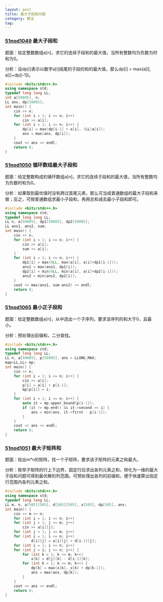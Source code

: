 ```yaml
---
layout: post
title: 最大子段和问题
category: 算法
tag:
---
```


### [51nod1049](http://www.51nod.com/onlineJudge/questionCode.html#!problemId=1049) 最大子段和

题面：给定整数数组a[n]，求它的连续子段和的最大值，当所有整数均为负数为时和为0。

分析：设dp[i]表示以数字a[i]结尾的子段的和的最大值，那么dp[i] = max(a[i], a[i]+dp[i-1])。

```cpp
#include <bits/stdc++.h>
using namespace std;
typedef long long LL;
int a[50005], n;
LL ans, dp[50005];
int main() {
    cin >> n;
    for (int i = 1; i <= n; i++)
        cin >> a[i];
    for (int i = 1; i <= n; i++) {
        dp[i] = max(dp[i-1] + a[i], (LL)a[i]);
        ans = max(ans, dp[i]);
    }
    cout << ans << endl;
    return 0;
}
```

### [51nod1050](http://www.51nod.com/onlineJudge/questionCode.html#!problemId=1050) 循环数组最大子段和

题面：给定整数构成的循环数组a[n]，求它的连续子段和的最大值，当所有整数均为负数时和为0。

分析：如果取到最优值时没有跨过首尾元素，那么可当成普通数组的最大子段和来做；反之，可按普通数组求最小子段和，再用总和减去最小子段和即可。

```cpp
#include <bits/stdc++.h>
using namespace std;
typedef long long LL;
LL n, a[50005], dp1[50005], dp2[50005];
LL ans1, ans2, sum;
int main() {
    cin >> n;
    for (int i = 1; i <= n; i++) {
        cin >> a[i];
        sum += a[i];
    }
    for (int i = 1; i <= n; i++) {
        dp1[i] = max(0LL, max(a[i], a[i]+dp1[i-1]));
        ans1 = max(ans1, dp1[i]);
        dp2[i] = min(0LL, min(a[i], a[i]+dp2[i-1]));
        ans2 = min(ans2, dp2[i]);
    }
    cout << max(ans1, sum-ans2) << endl;
    return 0;
}
```

### [51nod1065](http://www.51nod.com/onlineJudge/questionCode.html#!problemId=1065) 最小正子段和

题面：给定整数数组a[n]，从中选出一个子序列，要求该序列的和大于0，且最小。

分析：预处理出前缀和，二分查找。

```cpp
#include <bits/stdc++.h>
using namespace std;
typedef long long LL;
LL n, a[50005], p[50005], ans = LLONG_MAX;
map<LL,LL> mp;
int main() {
    cin >> n;
    for (int i = 1; i <= n; i++) {
        cin >> a[i];
        p[i] = a[i] + p[i-1];
        mp[p[i]] = i;
    }
    for (int i = 1; i <= n; i++) {
        auto it = mp.upper_bound(p[i-1]);
        if (it != mp.end() && it->second >= i) {
            ans = min(ans, it->first - p[i-1]);
        }
    }
    cout << ans << endl;
    return 0;
}
```

### [51nod1051](http://www.51nod.com/onlineJudge/questionCode.html#!problemId=1051) 最大子矩阵和

题面：给出m\*n的矩阵，找一个子矩阵，要求该子矩阵的元素之和最大。

分析：枚举子矩阵的行上下边界，固定行后求出各列元素之和，转化为一维的最大子段和问题可得到最优解的列范围。可预处理出各列的前缀和，便于快速算出指定行范围内各列元素之和。

```cpp
#include <bits/stdc++.h>
using namespace std;
typedef long long LL;
LL m, n, a[505][505], d[505][505], x[505], dp[505], ans;
int main() {
    cin >> m >> n;
    for (int i = 1; i <= n; i++)
    for (int j = 1; j <= m; j++)
        cin >> a[i][j];
    for (int j = 1; j <= m; j++)
    for (int i = 1; i <= n; i++)
            d[i][j] = a[i][j] + d[i-1][j];
    for (int i = 1; i <= n; i++)
    for (int j = i; j <= n; j++) {
        for (int k = 1; k <= m; k++)
            x[k] = d[j][k] - d[i-1][k];
        for (int k = 1; k <= m; k++) {
            dp[k] = max(x[k], x[k] + dp[k-1]);
            ans = max(ans, dp[k]);
        }
    }
    cout << ans << endl;
    return 0;
}
```
